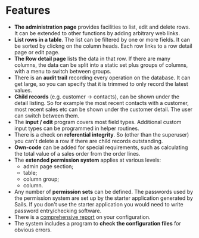 # Features

* **The administration page** provides facilities to list, edit and delete rows. It can be extended to other functions by adding arbitrary web links.
* **List rows in a table**. The list can be filtered by one or more fields. It can be sorted by clickng on the column heads. Each row links to a row detail page or edit page. 
* **The Row detail page** lists the data in that row.  If there are many columns, the data can be split into a static set plus groups of columns, with a menu to switch between groups. 
* There is an **audit trail** recording every operation on the database. It can get large, so you can specify that it is trimmed to only record the latest values. 
* **Child records** (e.g. customer -> contacts), can be shown under the detail listing. So for example the most recent contacts with a customer, most recent sales etc can be shown under the customer detail. The user can switch between them.  
* The **input / edit** program covers most field types. Additional custom input types can be programmed in helper routines. 
* There is a check on **referential integrity**.  So (other than the superuser) you can't delete a row if there are child records outstanding.   
* **Own-code** can be added for special requirements, such as calculating the total value of a sales order from the order lines.  
* The **extended permission system** applies at various levels:
  * admin page section; 
  * table; 
  * column group; 
  * column.
* Any number of **permission sets** can be defined. The passwords used by the permission system are set up by the starter application generated by Sails. If you don't use the starter application you would need to write password entry/checking software.
* There is a [comprehensive report](https://github.com/bobbrowning/suds-for-sails/blob/main/More_information/database-report.pdf) on your configuration. 
* The system includes a program to **check the configuration files** for obvious errors. 


